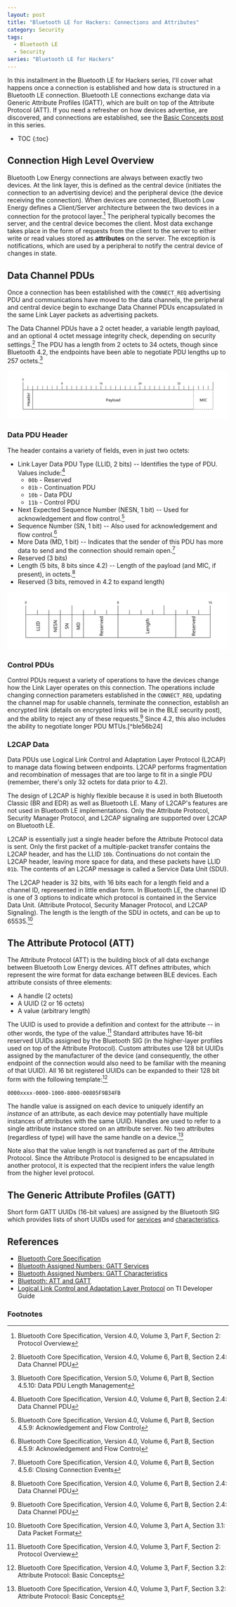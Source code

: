 ```yaml
---
layout: post
title: "Bluetooth LE for Hackers: Connections and Attributes"
category: Security
tags:
  - Bluetooth LE
  - Security
series: "Bluetooth LE for Hackers"
---
```


In this installment in the Bluetooth LE for Hackers series, I'll cover what
happens once a connection is established and how data is structured in a
Bluetooth LE connection.  Bluetooth LE connections exchange data via Generic
Attribute Profiles (GATT), which are built on top of the Attribute Protocol
(ATT).  If you need a refresher on how devices advertise, are discovered, and
connections are established, see the [Basic Concepts post](NOPUBLISH) in this series.

<!--more-->

* TOC
{:toc}

## Connection High Level Overview ##

Bluetooth Low Energy connections are always between exactly two devices.  At the
link layer, this is defined as the central device (initiates the connection to
an advertising device) and the peripheral device (the device receiving the
connection).  When devices are connected, Bluetooth Low Energy defines a
Client/Server architecture between the two devices in a connection for the
protocol layer.[^ble3f2]  The peripheral typically becomes the server, and the
central device becomes the client.  Most data exchange takes place in the form
of requests from the client to the server to either write or read values stored
as **attributes** on the server.  The exception is notifications, which are used
by a peripheral to notify the central device of changes in state.

## Data Channel PDUs ##

Once a connection has been established with the `CONNECT_REQ` advertising PDU
and communications have moved to the data channels, the peripheral and central
device begin to exchange Data Channel PDUs encapsulated in the same Link Layer
packets as advertising packets.

The Data Channel PDUs have a 2 octet header, a variable length payload, and an
optional 4 octet message integrity check, depending on security
settings.[^ble6b24]  The
PDU has a length from 2 octets to 34 octets, though since Bluetooth 4.2, the
endpoints have been able to negotiate PDU lengths up to 257 octets.[^ble56b4510]

![Data PDU](/img/blog/ble/data_pdu.svg)

### Data PDU Header ###

The header contains a variety of fields, even in just two octets:

* Link Layer Data PDU Type (LLID, 2 bits) -- Identifies the type of PDU.  Values
  include:[^ble6b24]
  * `00b` - Reserved
  * `01b` - Continuation PDU
  * `10b` - Data PDU
  * `11b` - Control PDU
* Next Expected Sequence Number (NESN, 1 bit) -- Used for acknowledgement and
  flow control.[^ble6b459]
* Sequence Number (SN, 1 bit) -- Also used for acknowledgement and flow
  control.[^ble6b459]
* More Data (MD, 1 bit) -- Indicates that the sender of this PDU has more data
  to send and the connection should remain open.[^ble6b456]
* Reserved (3 bits)
* Length (5 bits, 8 bits since 4.2) -- Length of the payload (and MIC, if
  present), in octets.[^ble6b24]
* Reserved (3 bits, removed in 4.2 to expand length)

![Data PDU Header](/img/blog/ble/data_pdu_header.svg)

### Control PDUs ###

Control PDUs request a variety of operations to have the devices change
how the Link Layer operates on this connection.  The operations include changing
connection parameters established in the `CONNECT_REQ`, updating the channel map
for usable channels, terminate the connection, establish an encrypted link
(details on encrypted links will be in the BLE security post), and the ability
to reject any of these requests.[^ble6b24]  Since 4.2, this also includes the
ability to negotiate longer PDU MTUs.[^ble56b24]

### L2CAP Data ###

Data PDUs use Logical Link Control and Adaptation Layer Protocol (L2CAP) to
manage data flowing between endpoints.  L2CAP performs
fragmentation and recombination of messages that are too large to fit in a
single PDU (remember, there's only 32 octets for data prior to 4.2).

The design of L2CAP is highly flexible because it is used in both Bluetooth
Classic (BR and EDR) as well as Bluetooth LE.  Many of L2CAP's features are not
used in Bluetooth LE implementations.  Only the Attribute Protocol, Security
Manager Protocol, and L2CAP signaling are supported over L2CAP on Bluetooth LE.

L2CAP is essentially just a single header before the Attribute Protocol data is
sent.  Only the first packet of a multiple-packet transfer contains the L2CAP
header, and has the LLID `10b`.  Continuations do not contain the L2CAP header,
leaving more space for data, and these packets have LLID `01b`.  The contents of
an L2CAP message is called a Service Data Unit (SDU).

The L2CAP header is 32 bits, with 16 bits each for a length field and a channel
ID, represented in little endian form.  In Bluetooth LE, the channel ID is one
of 3 options to indicate which protocol is contained in the Service Data Unit.
(Attribute Protocol, Security Manager Protocol, and L2CAP Signaling).  The
length is the length of the SDU in octets, and can be up to 65535.[^ble3a31]

## The Attribute Protocol (ATT) ##

The Attribute Protocol (ATT) is the building block of all data exchange between
Bluetooth Low Energy devices.  ATT defines attributes, which represent the wire
format for data exchange between BLE devices.  Each attribute consists of three
elements:

* A handle (2 octets)
* A UUID (2 or 16 octets)
* A value (arbitrary length)

The UUID is used to provide a definition and context for the attribute -- in
other words, the type of the value.[^ble3f2]  Standard attributes have 16-bit
reserved UUIDs assigned by the Bluetooth SIG (in the higher-layer profiles used
on top of the Attribute Protocol).  Custom attributes use 128 bit UUIDs assigned
by the manufacturer of the device (and consequently, the other endpoint of the
connection would also need to be familiar with the meaning of that UUID).  All
16 bit registered UUIDs can be expanded to their 128 bit form with the following
template:[^ble3f32]

    0000xxxx-0000-1000-8000-00805F9B34FB

The handle value is assigned on each device to uniquely identify an *instance*
of an attribute, as each device may potentially have multiple instances of
attributes with the same UUID.  Handles are used to refer to a single attribute
instance stored on an attribute server.  No two attributes (regardless of type)
will have the same handle on a device.[^ble3f32]

Note also that the value length is not transferred as part of the Attribute
Protocol.  Since the Attribute Protocol is designed to be encapsulated in
another protocol, it is expected that the recipient infers the value length from
the higher level protocol.

## The Generic Attribute Profiles (GATT) ##

Short form GATT UUIDs (16-bit values) are assigned by the Bluetooth SIG which
provides lists of short UUIDs used for
[services](https://www.bluetooth.com/specifications/gatt/services) and
[characteristics](https://www.bluetooth.com/specifications/gatt/characteristics).

## References ##

* [Bluetooth Core Specification](https://www.bluetooth.com/specifications/bluetooth-core-specification)
* [Bluetooth Assigned Numbers: GATT Services](https://www.bluetooth.com/specifications/gatt/services)
* [Bluetooth Assigned Numbers: GATT Characteristics](https://www.bluetooth.com/specifications/gatt/characteristics)
* [Bluetooth: ATT and GATT](https://epxx.co/artigos/bluetooth_gatt.html)
* [Logical Link Control and Adaptation Layer Protocol](http://dev.ti.com/tirex/content/simplelink_cc2640r2_sdk_1_35_00_33/docs/ble5stack/ble_user_guide/html/ble-stack/l2cap.html) on TI Developer Guide

### Footnotes ###

[^ble6b24]: Bluetooth Core Specification, Version 4.0, Volume 6, Part B,
    Section 2.4: Data Channel PDU

[^ble6b456]: Bluetooth Core Specification, Version 4.0, Volume 6, Part B,
    Section 4.5.6: Closing Connection Events

[^ble6b459]: Bluetooth Core Specification, Version 4.0, Volume 6, Part B,
    Section 4.5.9: Acknowledgement and Flow Control

[^ble56b4510]: Bluetooth Core Specification, Version 5.0, Volume 6, Part B,
    Section 4.5.10: Data PDU Length Management

[^ble6b242]: Bluetooth Core Specification, Version 4.0, Volume 6, Part B,
    Section 2.4.2: LL Control PDU

[^ble56b242]: Bluetooth Core Specification, Version 5.0, Volume 6, Part B,
    Section 2.4.2: LL Control PDU

[^ble3a31]: Bluetooth Core Specification, Version 4.0, Volume 3, Part A,
    Section 3.1: Data Packet Format

[^ble3f2]: Bluetooth Core Specification, Version 4.0, Volume 3, Part F,
    Section 2: Protocol Overview

[^ble3f32]: Bluetooth Core Specification, Version 4.0, Volume 3, Part F,
    Section 3.2: Attribute Protocol: Basic Concepts
